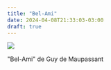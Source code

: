 ```yaml
---
title: "Bel-Ami"
date: 2024-04-08T21:33:03-03:00
draft: true
---
```


![](/images/livro-Bel-Ami.webp)

"Bel-Ami" de Guy de Maupassant